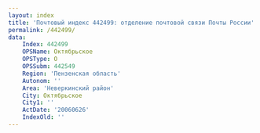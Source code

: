 ```yaml
---
layout: index
title: 'Почтовый индекс 442499: отделение почтовой связи Почты России'
permalink: /442499/
data:
    Index: 442499
    OPSName: Октябрьское
    OPSType: О
    OPSSubm: 442549
    Region: 'Пензенская область'
    Autonom: ''
    Area: 'Неверкинский район'
    City: Октябрьское
    City1: ''
    ActDate: '20060626'
    IndexOld: ''
---
```

